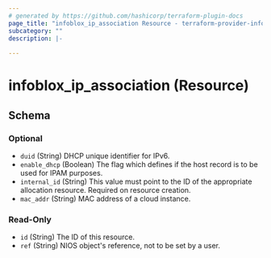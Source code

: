 ```yaml
---
# generated by https://github.com/hashicorp/terraform-plugin-docs
page_title: "infoblox_ip_association Resource - terraform-provider-infoblox"
subcategory: ""
description: |-
  
---
```


# infoblox_ip_association (Resource)





<!-- schema generated by tfplugindocs -->
## Schema

### Optional

- `duid` (String) DHCP unique identifier for IPv6.
- `enable_dhcp` (Boolean) The flag which defines if the host record is to be used for IPAM purposes.
- `internal_id` (String) This value must point to the ID of the appropriate allocation resource. Required on resource creation.
- `mac_addr` (String) MAC address of a cloud instance.

### Read-Only

- `id` (String) The ID of this resource.
- `ref` (String) NIOS object's reference, not to be set by a user.


